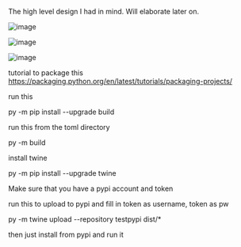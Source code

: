 The high level design I had in mind. Will elaborate later on.

![image](https://user-images.githubusercontent.com/52888356/234033338-80ff5e2f-3c73-413b-aee2-8cf40d36bcaf.png)

![image](https://user-images.githubusercontent.com/52888356/234033384-8bea4f75-ed85-4fd0-a7e6-6702b96821fd.png)

![image](https://user-images.githubusercontent.com/52888356/234033410-1a7c0154-f466-4687-a3f5-f82c36495d78.png)



tutorial to package this https://packaging.python.org/en/latest/tutorials/packaging-projects/

run this

py -m pip install --upgrade build

run this from the toml directory

py -m build

install twine

py -m pip install --upgrade twine

Make sure that you have a pypi account and token

run this to upload to pypi and fill in token as username, token as pw

py -m twine upload --repository testpypi dist/*

then just install from pypi and run it
